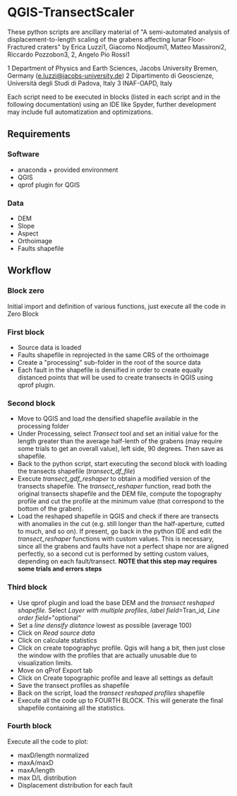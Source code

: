# QGIS-TransectScaler

These python scripts are ancillary material of "A semi-automated analysis of displacement-to-length scaling of the grabens affecting lunar Floor-Fractured craters" by Erica Luzzi1, Giacomo Nodjoumi1, Matteo Massironi2, Riccardo Pozzobon3, 2, Angelo Pio Rossi1

1 Department of Physics and Earth Sciences, Jacobs University Bremen, Germany (e.luzzi@jacobs-university.de)
2 Dipartimento di Geoscienze, Università degli Studi di Padova, Italy
3 INAF-OAPD, Italy

Each script need to be executed in blocks (listed in each script and in the following documentation) using an IDE like Spyder, further development may include full automatization and optimizations.

## Requirements

### Software
* anaconda + provided environment
* QGIS
* qprof plugin for QGIS

### Data
* DEM
* Slope
* Aspect
* Orthoimage
* Faults shapefile

## Workflow

### Block zero
Initial import and definition of various functions, just execute all the code in Zero Block

### First block

* Source data is loaded
* Faults shapefile in reprojected in the same CRS of the orthoimage
* Create a "processing" sub-folder in the root of the source data
* Each fault in the shapefile is densified in order to create equally distanced points that will be used to create transects in QGIS using qprof plugin.

### Second block

* Move to QGIS and load the densified shapefile available in the processing folder
* Under Processing, select *Transect* tool and set an initial value for the length greater than the average half-lenth of the grabens (may require some trials to get an overall value), left side, 90 degrees. Then save as shapefile.
* Back to the python script, start executing the second block with loading the transects shapefile (*transect_df_file*)
* Execute *transect_gdf_reshaper* to obtain a modified version of the transects shapefile. The *transect_reshaper* function, read both the original transects shapefile and the DEM file, compute the topography profile and cut the profile at the minimum value (that correspond to the bottom of the graben). 
* Load the reshaped shapefile in QGIS and check if there are transects with anomalies in the cut (e.g. still longer than the half-aperture, cutted to much, and so on). If present, go back in the python IDE and edit the *transect_reshaper* functions with custom values. This is necessary, since all the grabens and faults have not a perfect shape nor are aligned perfectly, so a second cut is performed by setting custom values, depending on each fault/transect. **NOTE that this step may requires some trials and errors steps**

### Third block
* Use qprof plugin and load the base DEM and the *transect reshaped shapefile*. Select *Layer with multiple profiles*, *label field*=Tran_id, *Line order field*="optional"
* Set a *line densify distance* lowest as possible (average 100)
* Click on *Read source data*
* Click on calculate statistics
* Click on create topographyc profile. Qgis will hang a bit, then just close the window with the profiles that are actually unusable due to visualization limits.
* Move on qProf Export tab
* Click on Create topographic profile and leave all settings as default
* Save the transect profiles as shapefile
* Back on the script, load the *transect reshaped profiles* shapefile
* Execute all the code up to FOURTH BLOCK. This will generate the final shapefile containing all the statistics.


### Fourth block
Execute all the code to plot:
* maxD/length normalized
* maxA/maxD
* maxA/length
* max D/L distribution 
* Displacement distribution for each fault
